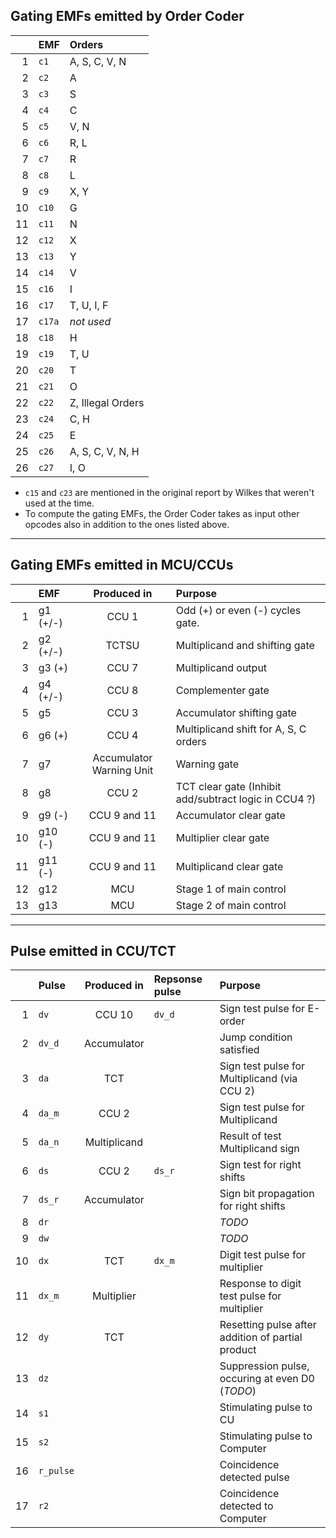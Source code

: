## Gating EMFs emitted by Order Coder

|    | EMF    | Orders |
|---:|:-------|:-------|
|  1 | `c1`   | A, S, C, V, N
|  2 | `c2`   | A
|  3 | `c3`   | S
|  4 | `c4`   | C
|  5 | `c5`   | V, N
|  6 | `c6`   | R, L
|  7 | `c7`   | R
|  8 | `c8`   | L
|  9 | `c9`   | X, Y
| 10 | `c10`  | G
| 11 | `c11`  | N
| 12 | `c12`  | X
| 13 | `c13`  | Y
| 14 | `c14`  | V
| 15 | `c16`  | I
| 16 | `c17`  | T, U, I, F
| 17 | `c17a` | *not used*
| 18 | `c18`  | H
| 19 | `c19`  | T, U
| 20 | `c20`  | T
| 21 | `c21`  | O
| 22 | `c22`  | Z, Illegal Orders
| 23 | `c24`  | C, H
| 24 | `c25`  | E
| 25 | `c26`  | A, S, C, V, N, H
| 26 | `c27`  | I, O

- `c15` and `c23` are mentioned in the original report by Wilkes that weren't used at the time.
- To compute the gating EMFs, the Order Coder takes as input other opcodes also in addition to the ones listed above.

-----

## Gating EMFs emitted in MCU/CCUs

|    |  EMF     | Produced in  | Purpose |
|---:|:---------|:------------:|:--------|
|  1 | g1 (+/-) | CCU 1        | Odd (+) or even (-) cycles gate.
|  2 | g2 (+/-) | TCTSU        | Multiplicand and shifting gate
|  3 | g3 (+)   | CCU 7        | Multiplicand output
|  4 | g4 (+/-) | CCU 8        | Complementer gate
|  5 | g5       | CCU 3        | Accumulator shifting gate
|  6 | g6 (+)   | CCU 4        | Multiplicand shift for A, S, C orders
|  7 | g7       | Accumulator Warning Unit | Warning gate
|  8 | g8       | CCU 2        | TCT clear gate (Inhibit add/subtract logic in CCU4 ?)
|  9 | g9 (-)   | CCU 9 and 11 | Accumulator clear gate
| 10 | g10 (-)  | CCU 9 and 11 | Multiplier clear gate
| 11 | g11 (-)  | CCU 9 and 11 | Multiplicand clear gate
| 12 | g12      | MCU          | Stage 1 of main control
| 13 | g13      | MCU          | Stage 2 of main control

-----

## Pulse emitted in CCU/TCT

|    | Pulse  | Produced in  | Repsonse pulse | Purpose |
|---:|:-------|:------------:|:---------------|:--------|
|  1 | `dv`     | CCU 10       | `dv_d`          | Sign test pulse for E-order
|  2 | `dv_d`  | Accumulator  |                | Jump condition satisfied
|  3 | `da`     | TCT          |                | Sign test pulse for Multiplicand (via CCU 2)
|  4 | `da_m`  | CCU 2        |                | Sign test pulse for Multiplicand
|  5 | `da_n`  | Multiplicand |                | Result of test Multiplicand sign
|  6 | `ds`     | CCU 2        | `ds_r`          | Sign test for right shifts
|  7 | `ds_r`  | Accumulator  |                | Sign bit propagation for right shifts
|  8 | `dr`     |              |                | *TODO*
|  9 | `dw`     |              |                | *TODO*
| 10 | `dx`     | TCT          | `dx_m`          | Digit test pulse for multiplier
| 11 | `dx_m`  | Multiplier   |                | Response to digit test pulse for multiplier
| 12 | `dy`     | TCT          |                | Resetting pulse after addition of partial product
| 13 | `dz`     |              |                | Suppression pulse, occuring at even D0 (*TODO*)
| 14 | `s1`     |              |                | Stimulating pulse to CU
| 15 | `s2`     |              |                | Stimulating pulse to Computer
| 16 | `r_pulse`     |              |                | Coincidence detected pulse
| 17 | `r2`     |              |                | Coincidence detected to Computer
